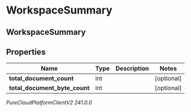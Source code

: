 # WorkspaceSummary

## WorkspaceSummary

## Properties

|Name | Type | Description | Notes|
|------------ | ------------- | ------------- | -------------|
| **total_document_count** | int |  | [optional] |
| **total_document_byte_count** | int |  | [optional] |



_PureCloudPlatformClientV2 241.0.0_
